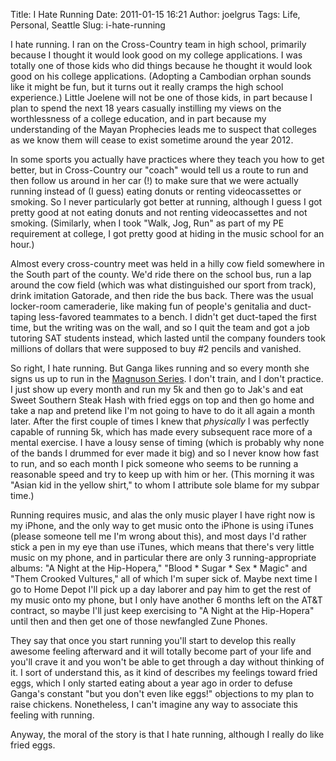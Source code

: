 Title: I Hate Running
Date: 2011-01-15 16:21
Author: joelgrus
Tags: Life, Personal, Seattle
Slug: i-hate-running

I hate running. I ran on the Cross-Country team in high school,
primarily because I thought it would look good on my college
applications. I was totally one of those kids who did things because he
thought it would look good on his college applications. (Adopting a
Cambodian orphan sounds like it might be fun, but it turns out it really
cramps the high school experience.) Little Joelene will not be one of
those kids, in part because I plan to spend the next 18 years casually
instilling my views on the worthlessness of a college education, and in
part because my understanding of the Mayan Prophecies leads me to
suspect that colleges as we know them will cease to exist sometime
around the year 2012.

In some sports you actually have practices where they teach you how to
get better, but in Cross-Country our "coach" would tell us a route to
run and then follow us around in her car (!) to make sure that we were
actually running instead of (I guess) eating donuts or renting
videocassettes or smoking. So I never particularly got better at
running, although I guess I got pretty good at not eating donuts and not
renting videocassettes and not smoking. (Similarly, when I took "Walk,
Jog, Run" as part of my PE requirement at college, I got pretty good at
hiding in the music school for an hour.)

Almost every cross-country meet was held in a hilly cow field somewhere
in the South part of the county. We'd ride there on the school bus, run
a lap around the cow field (which was what distinguished our sport from
track), drink imitation Gatorade, and then ride the bus back. There was
the usual locker-room cameraderie, like making fun of people's genitalia
and duct-taping less-favored teammates to a bench. I didn't get
duct-taped the first time, but the writing was on the wall, and so I
quit the team and got a job tutoring SAT students instead, which lasted
until the company founders took millions of dollars that were supposed
to buy \#2 pencils and vanished.

So right, I hate running. But Ganga likes running and so every month she
signs us up to run in the [Magnuson
Series](http://magnusonseries.org/default.htm). I don't train, and I
don't practice. I just show up every month and run my 5k and then go to
Jak's and eat Sweet Southern Steak Hash with fried eggs on top and then
go home and take a nap and pretend like I'm not going to have to do it
all again a month later. After the first couple of times I knew that
*physically* I was perfectly capable of running 5k, which has made every
subsequent race more of a mental exercise. I have a lousy sense of
timing (which is probably why none of the bands I drummed for ever made
it big) and so I never know how fast to run, and so each month I pick
someone who seems to be running a reasonable speed and try to keep up
with him or her. (This morning it was "Asian kid in the yellow shirt,"
to whom I attribute sole blame for my subpar time.)

Running requires music, and alas the only music player I have right now
is my iPhone, and the only way to get music onto the iPhone is using
iTunes (please someone tell me I'm wrong about this), and most days I'd
rather stick a pen in my eye than use iTunes, which means that there's
very little music on my phone, and in particular there are only 3
running-appropriate albums: "A Night at the Hip-Hopera," "Blood \*
Sugar \* Sex \* Magic" and "Them Crooked Vultures," all of which I'm
super sick of. Maybe next time I go to Home Depot I'll pick up a day
laborer and pay him to get the rest of my music onto my phone, but I
only have another 6 months left on the AT&T contract, so maybe I'll just
keep exercising to "A Night at the Hip-Hopera" until then and then get
one of those newfangled Zune Phones.

They say that once you start running you'll start to develop this really
awesome feeling afterward and it will totally become part of your life
and you'll crave it and you won't be able to get through a day without
thinking of it. I sort of understand this, as it kind of describes my
feelings toward fried eggs, which I only started eating about a year ago
in order to defuse Ganga's constant "but you don't even like eggs!"
objections to my plan to raise chickens. Nonetheless, I can't imagine
any way to associate this feeling with running.

Anyway, the moral of the story is that I hate running, although I really
do like fried eggs.
